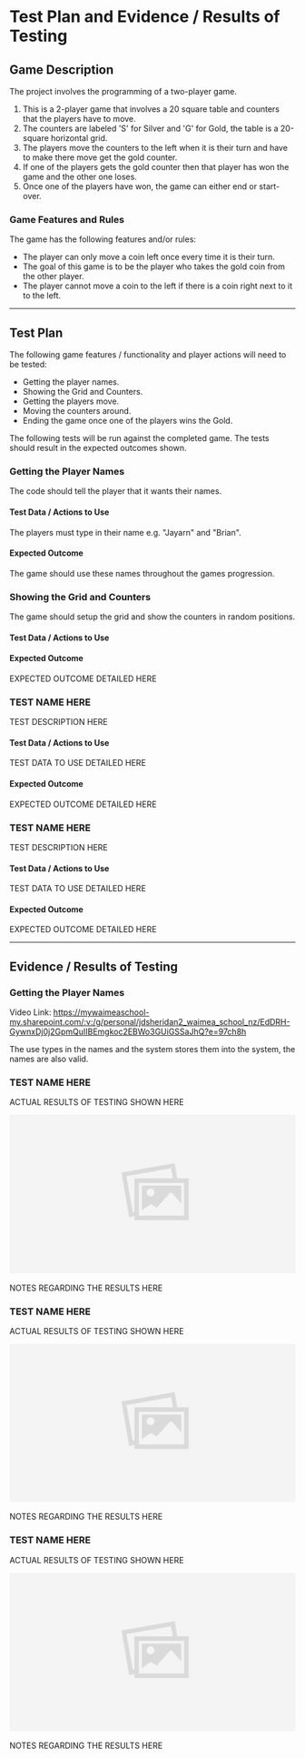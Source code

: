 # Test Plan and Evidence / Results of Testing

## Game Description

The project involves the programming of a two-player game.

1. This is a 2-player game that involves a 20 square table and counters that the players have to move.  
2. The counters are labeled 'S' for Silver and 'G' for Gold, the table is a 20-square horizontal grid.  
3. The players move the counters to the left when it is their turn and have to make there move get the gold counter.
4. If one of the players gets the gold counter then that player has won the game and the other one loses.
5. Once one of the players have won, the game can either end or start-over.

### Game Features and Rules

The game has the following features and/or rules:

- The player can only move a coin left once every time it is their turn.
- The goal of this game is to be the player who takes the gold coin from the other player.
- The player cannot move a coin to the left if there is a coin right next to it to the left.

---

## Test Plan

The following game features / functionality and player actions will need to be tested:

- Getting the player names.
- Showing the Grid and Counters.
- Getting the players move.
- Moving the counters around.
- Ending the game once one of the players wins the Gold.

The following tests will be run against the completed game. The tests should result in the expected outcomes shown.


### Getting the Player Names

The code should tell the player that it wants their names.

#### Test Data / Actions to Use

The players must type in their name e.g. "Jayarn" and "Brian".

#### Expected Outcome

The game should use these names throughout the games progression.


### Showing the Grid and Counters

The game should setup the grid and show the counters in random positions.

#### Test Data / Actions to Use



#### Expected Outcome

EXPECTED OUTCOME DETAILED HERE


### TEST NAME HERE

TEST DESCRIPTION HERE

#### Test Data / Actions to Use

TEST DATA TO USE DETAILED HERE

#### Expected Outcome

EXPECTED OUTCOME DETAILED HERE


### TEST NAME HERE

TEST DESCRIPTION HERE

#### Test Data / Actions to Use

TEST DATA TO USE DETAILED HERE

#### Expected Outcome

EXPECTED OUTCOME DETAILED HERE


---


## Evidence / Results of Testing

### Getting the Player Names

Video Link:
https://mywaimeaschool-my.sharepoint.com/:v:/g/personal/jdsheridan2_waimea_school_nz/EdDRH-GywnxDj0j2GpmQuIIBEmgkoc2EBWo3GUiGSSaJhQ?e=97ch8h

The use types in the names and the system stores them into the system, the names are also valid.


### TEST NAME HERE

ACTUAL RESULTS OF TESTING SHOWN HERE

![](images/placeholder.jpg)

NOTES REGARDING THE RESULTS HERE


### TEST NAME HERE

ACTUAL RESULTS OF TESTING SHOWN HERE

![](images/placeholder.jpg)

NOTES REGARDING THE RESULTS HERE


### TEST NAME HERE

ACTUAL RESULTS OF TESTING SHOWN HERE

![](images/placeholder.jpg)

NOTES REGARDING THE RESULTS HERE

